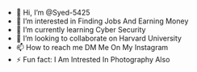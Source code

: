 - 👋 Hi, I’m @Syed-5425
- 👀 I’m interested in Finding Jobs And Earning Money
- 🌱 I’m currently learning Cyber Security
- 💞️ I’m looking to collaborate on Harvard University
- 📫 How to reach me DM Me On My Instagram
- ⚡ Fun fact: I Am Intrested In Photography Also

<!---
Syed-5425/Syed-5425 is a ✨ special ✨ repository because its `README.md` (this file) appears on your GitHub profile.
You can click the Preview link to take a look at your changes.
--->
